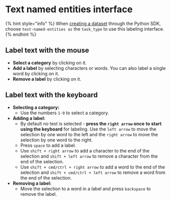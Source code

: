 # Text named entities interface

{% hint style="info" %}
When [creating a dataset](https://sdkdocs.segments.ai/en/latest/client.html#create-a-dataset) through the Python SDK, choose `text-named-entities as` the `task_type` to use this labeling interface.
{% endhint %}

## Label text with the mouse

* **Select a category** by clicking on it.
* **Add a label** by selecting characters or words. You can also label a single word by clicking on it.
* **Remove a label** by clicking on it.

## Label text with the keyboard

* **Selecting a category:**
  * Use the numbers `1-9` to select a category.
* **Adding a label:**
  * By default no text is selected - **press the `right arrow` once** **to start using the keyboard** for labeling. Use the `left arrow` to move the selection by one word to the left and the `right arrow` to move the selection by one word to the right.
  * Press `space` to add a label.
  * Use `shift + right arrow` to add a character to the end of the selection and `shift + left arrow` to remove a character from the end of the selection.
  * Use `shift + cmd/ctrl + right arrow` to add a word to the end of the selection and `shift + cmd/ctrl + left arrow` to remove a word from the end of the selection.
* **Removing a label:**
  * Move the selection to a word in a label and press `backspace` to remove the label.
